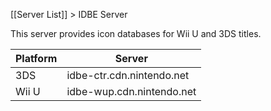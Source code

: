[[Server List]] > IDBE Server

This server provides icon databases for Wii U and 3DS titles.

| Platform | Server |
| --- | --- |
| 3DS | idbe-ctr.cdn.nintendo.net |
| Wii U | idbe-wup.cdn.nintendo.net |